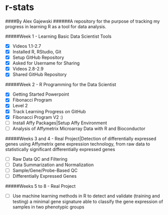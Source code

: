 # r-stats
####By Alex Gajewski
######A repository for the purpose of tracking my progress in learning R as a tool for data analysis.

#####Week 1 - Learning Basic Data Scientist Tools
- [x] Videos 1.1-2.7
- [x] Installed R, RStudio, Git
- [x] Setup GitHub Repository
- [x] Asked for Username for Sharing
- [x] Videos 2.8-2.9
- [x] Shared GitHub Repository

#####Week 2 - R Programming for the Data Scientist
- [x] Getting Started Powerpoint
- [x] Fibonacci Program
- [x] Level 2
- [x] Track Learning Progress on GitHub
- [x] Fibonacci Program V2 :)
- [ ] Install Affy Packages|Setup Affy Environment
- [ ] Analysis of Affymetrix Microarray Data with R and Bioconductor

#####Weeks 3 and 4 - Real Project|Detection of differentially expressed genes using Affymetrix gene expression technology, from raw data to statistically significant differentially expressed genes
- [ ] Raw Data QC and Filtering
- [ ] Data Summarization and Normalization
- [ ] Sample/Gene/Probe-Based QC
- [ ] Differentially Expressed Genes

#####Weeks 5 to 8 - Real Project
- [ ] Use machine learning methods in R to detect and validate (training and testing) a minimal gene signature able to classify the gene expression of samples in two phenotypic groups

